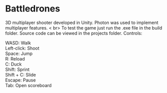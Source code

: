 # Battledrones
3D multiplayer shooter developed in Unity. Photon was used to implement multiplayer features. < br\>
To test the game just run the .exe file in the build folder.
Source code can be viewed in the projects folder.
Controls: 

WASD: Walk <br />
Left-click: Shoot <br />
Space: Jump <br />
R: Reload <br />
C: Duck <br />
Shift: Sprint <br />
Shift + C: Slide <br />
Escape: Pause <br />
Tab: Open scoreboard

